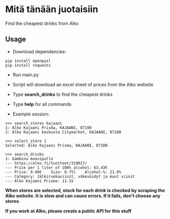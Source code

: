 
# Mitä tänään juotaisiin                                   

Find the cheapest drinks from Alko

## Usage

* Download dependencies:
```
pip install openpyxl
pip install requests
```
* Run main.py

* Script will download an excel sheet of prices from the Alko website
* Type **search_drinks** to find the cheapest drinks
* Type **help** for all commands

* Example session:
```
>>> search_stores kajaani
1: Alko Kajaani Prisma, KAJAANI, 87100
2: Alko Kajaani keskusta Citymarket, KAJAANI, 87100

>>> select_store 1
Selected: Alko Kajaani Prisma, KAJAANI, 87100

>>> search_drinks
1: Gambina muovipullo
--- https://alko.fi/tuotteet/319027/
--- Price per 1 liter of 100% alcohol: 63.43€
--- Price: 9.99€    Size: 0.75l    Alcohol-%: 21.0%
--- Category: Jälkiruokaviinit, väkevöidyt ja muut viinit
--- Alko Kajaani Prisma: 11-15

```

**When stores are selected, stock for each drink is checked by scraping the Alko website. It is slow and can cause errors. If it fails, don't choose any stores**

**If you work at Alko, please create a public API for this stuff**
